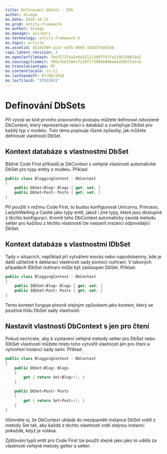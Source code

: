 ```yaml
---
title: Definování DbSets - EF6
author: divega
ms.date: 2016-10-23
ms.prod: entity-framework
ms.author: divega
ms.manager: avickers
ms.technology: entity-framework-6
ms.topic: article
ms.assetid: 4528a509-ace7-4dfb-8065-1b833f5e03a0
caps.latest.revision: 3
ms.openlocfilehash: 7be31737ea2e0d321113d8f747fa219533087ad2
ms.sourcegitcommit: f05e7b62584cf228f17390bb086a61d505712e1b
ms.translationtype: MT
ms.contentlocale: cs-CZ
ms.lasthandoff: 07/08/2018
ms.locfileid: "37912631"
---
```

# <a name="defining-dbsets"></a>Definování DbSets
Při vývoji se kód prvního pracovního postupu můžete definovat odvozené DbContext, který reprezentuje relaci s databází a zveřejňuje DbSet pro každý typ v modelu. Toto téma popisuje různé způsoby, jak můžete definovat vlastnosti DbSet.  

## <a name="dbcontext-with-dbset-properties"></a>Kontext databáze s vlastnostmi DbSet  

Běžné Code First příkladů je DbContext s veřejné vlastnosti automatické DbSet pro typy entity z modelu. Příklad:  

``` csharp
public class BloggingContext : DbContext
{
    public DbSet<Blog> Blogs { get; set; }
    public DbSet<Post> Posts { get; set; }
}
```  

Při použití v režimu Code First, to budou konfigurovat Unicornu, Princess, LadyInWaiting a Castle jako typy entit, jakož i jiné typy, které jsou dostupné z těchto konfigurací. Kromě toho DbContext automaticky zavolá metodu setter pro každou z těchto vlastností lze nastavit instanci odpovídající DbSet.  

## <a name="dbcontext-with-idbset-properties"></a>Kontext databáze s vlastnostmi IDbSet  

Tady v situacích, například při vytváření mocks nebo napodobeniny, kde je další užitečné k deklaraci vlastnosti sady pomocí rozhraní. V takových případech IDbSet rozhraní může být zastoupen DbSet. Příklad:  

``` csharp
public class BloggingContext : DbContext
{
    public IDbSet<Blog> Blogs { get; set; }
    public IDbSet<Post> Posts { get; set; }
}
```  

Tento kontext funguje přesně stejným způsobem jako kontext, který se používá třídu DbSet sady vlastností.  

## <a name="dbcontext-with-read-only-set-properties"></a>Nastavit vlastnosti DbContext s jen pro čtení  

Pokud nechcete, aby k vystavení veřejné metody setter pro DbSet nebo IDbSet vlastností můžete místo toho vytvořit vlastnosti jen pro čtení a vytvoření instancí sady sami. Příklad:  

``` csharp
public class BloggingContext : DbContext
{
    public DbSet<Blog> Blogs
    {
        get { return Set<Blog>(); }
    }

    public DbSet<Post> Posts
    {
        get { return Set<Post>(); }
    }
}
```  

Všimněte si, že DbContext ukládá do mezipaměti instance DbSet vrátil z metody Set tak, aby každá z těchto vlastností vrátí stejnou instanci pokaždé, když je volána.  

Zjišťování typů entit pro Code First lze použít stejně jako jako to udělá za vlastnosti veřejné metody getter a setter.  
